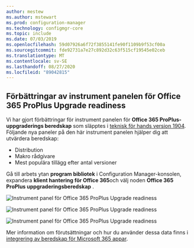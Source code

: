 ```yaml
---
author: mestew
ms.author: mstewart
ms.prod: configuration-manager
ms.technology: configmgr-core
ms.topic: include
ms.date: 07/03/2019
ms.openlocfilehash: 59d07926a6f72f3855141fe90f1109b9f53cf00a
ms.sourcegitcommit: fde92731a7e27c892d32c63f515cf19545e02ceb
ms.translationtype: MT
ms.contentlocale: sv-SE
ms.lasthandoff: 08/27/2020
ms.locfileid: "89042815"
---
```

## <a name="improvements-to-office-365-proplus-upgrade-readiness-dashboard"></a>Förbättringar av instrument panelen för Office 365 ProPlus Upgrade readiness
<!--4021125-->


Vi har gjort förbättringar för instrument panelen för **Office 365 ProPlus-uppgraderings beredskap** som släpptes i [teknisk för hands version 1904](../../technical-preview-1904.md#bkmk_o365). Följande nya paneler på den här instrument panelen hjälper dig att utvärdera beredskap:

- Distribution
- Makro rådgivare
- Mest populära tillägg efter antal versioner

Gå till arbets ytan **program bibliotek** i Configuration Manager-konsolen, expandera **klient hantering för Office 365**och välj noden **Office 365 ProPlus uppgraderingsberedskap** .

![Instrument panel för Office 365 ProPlus Upgrade readiness](../../media/4021125-office-365-upgrade-readiness-dashboard.png)

![Instrument panel för Office 365 ProPlus Upgrade readiness](../../media/4021125-office-365-to-add-ins.png)

![Instrument panel för Office 365 ProPlus Upgrade readiness](../../media/4021125-office-365-macro-advisories.png)

Mer information om förutsättningar och hur du använder dessa data finns i [integrering av beredskap för Microsoft 365 appar](https://docs.microsoft.com/sccm/sum/deploy-use/office-365-dashboard#bkmk_o365_readiness).
